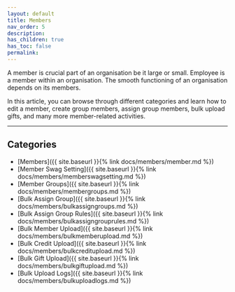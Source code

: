 ```yaml
---
layout: default
title: Members
nav_order: 5
description:
has_children: true
has_toc: false
permalink:
---
```


A member is crucial part of an organisation be it large or small. Employee is a member within an organisation. The smooth functioning of an organisation depends on its members.

In this article, you can browse through different categories and learn how to edit a member, create group members, assign group members, bulk upload gifts, and many more member-related activities.

---

## Categories

- [Members]({{ site.baseurl }}{% link docs/members/member.md %})
- [Member Swag Setting]({{ site.baseurl }}{% link docs/members/memberswagsetting.md %})
- [Member Groups]({{ site.baseurl }}{% link docs/members/membergroups.md %})
- [Bulk Assign Group]({{ site.baseurl }}{% link docs/members/bulkassigngroups.md %})
- [Bulk Assign Group Rules]({{ site.baseurl }}{% link docs/members/bulkassigngrouprules.md %})
- [Bulk Member Upload]({{ site.baseurl }}{% link docs/members/bulkmemberupload.md %})
- [Bulk Credit Upload]({{ site.baseurl }}{% link docs/members/bulkcreditupload.md %})
- [Bulk Gift Upload]({{ site.baseurl }}{% link docs/members/bulkgiftupload.md %})
- [Bulk Upload Logs]({{ site.baseurl }}{% link docs/members/bulkuploadlogs.md %})
